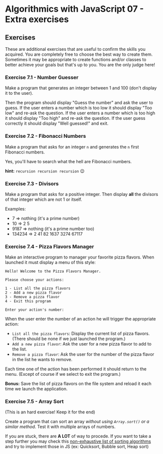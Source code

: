 
# Algorithmics with JavaScript 07 - Extra exercises

## Exercises

These are additional exercises that are useful to confirm the skills you acquired. You are completely free to choose the best way to create them. Sometimes it may be appropriate to create functions and/or classes to better achieve your goals but that's up to you. You are the only judge here!

### Exercise 7.1 - Number Guesser

Make a program that generates an integer between 1 and 100 (don't display it to the user).

Then the program should display "Guess the number" and ask the user to guess. If the user enters a number which is too low it should display "Too low" and re-ask the question. If the user enters a number which is too high it should display "Too high" and re-ask the question. If the user guess correctly it should display "Well guessed!" and exit.

### Exercise 7.2 - Fibonacci Numbers

Make a program that asks for an integer `n` and generates the `n` first Fibonacci numbers.

Yes, you'll have to search what the hell are Fibonacci numbers.

**hint:** `recursion recursion recursion` :wink:

### Exercise 7.3 - Divisors

Make a program that asks for a positive integer. Then display **all** the divisors of that integer which are not 1 or itself.

Examples:

* 7 => nothing (it's a prime number)
* 10 => 2 5
* 9187 => nothing (it's a prime number too)
* 134234 => 2 41 82 1637 3274 67117

### Exercise 7.4 - Pizza Flavors Manager

Make an interactive program to manager your favorite pizza flavors. When launched it must display a menu of this style:

```
Hello! Welcome to the Pizza Flavors Manager.

Please choose your actions:

1 - List all the pizza flavors
2 - Add a new pizza flavor
3 - Remove a pizza flavor
4 - Exit this program

Enter your action's number:
```

When the user enter the number of an action he will trigger the appropriate action:

* `List all the pizza flavors`: Display the current list of pizza flavors. (There should be none if we just launched the program.)
* `Add a new pizza flavor`: Ask the user for a new pizza flavor to add to the list.
* `Remove a pizza flavor`: Ask the user for the number of the pizza flavor in the list he wants to remove.

Each time one of the action has been performed it should return to the menu. (Except of course if we select to exit the program.)

**Bonus:** Save the list of pizza flavors on the file system and reload it each time we launch the application.

### Exercise 7.5 - Array Sort 

(This is an hard exercise! Keep it for the end)

Create a program that can sort an array *without using `Array.sort()` or a similar method*. Test it with multiple arrays of numbers.

If you are stuck, there are **A LOT** of way to procede. If you want to take a step further you may check this [non-exhaustive list of sorting algorithms](https://www.geeksforgeeks.org/sorting-algorithms/) and try to implement those in JS (ex: Quicksort, Bubble sort, Heap sort) 
